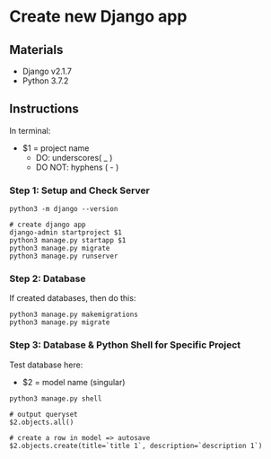 # Create new Django app

## Materials
* Django v2.1.7
* Python 3.7.2

## Instructions
In terminal:

- $1 = project name
  * DO: underscores( _ )
  * DO NOT: hyphens ( - )

### Step 1: Setup and Check Server
```
python3 -m django --version

# create django app
django-admin startproject $1
python3 manage.py startapp $1
python3 manage.py migrate
python3 manage.py runserver
```
### Step 2: Database
If created databases, then do this:

```
python3 manage.py makemigrations
python3 manage.py migrate
```

### Step 3: Database & Python Shell for Specific Project
Test database here:

- $2 = model name (singular)

```
python3 manage.py shell

# output queryset
$2.objects.all()

# create a row in model => autosave
$2.objects.create(title=`title 1`, description=`description 1`)
```
